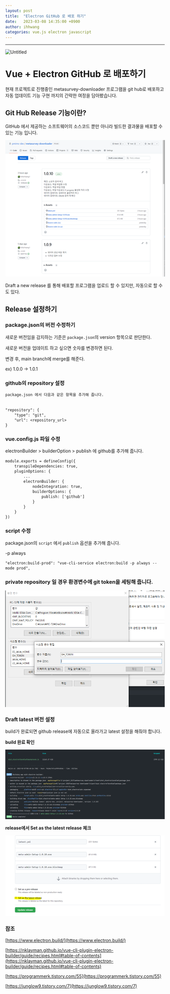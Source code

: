 ```yaml
---
layout: post
title:  "Electron GitHub 로 배포 하기"
date:   2023-03-08 14:35:00 +0900
author: ihhwang
categories: vue.js electron javascript
---
```

<hr/>

![Untitled](https://nklayman.github.io/vue-cli-plugin-electron-builder/hero.png)
# Vue + Electron GitHub 로 배포하기

현재 프로젝트로 진행중인 metasurvey-downloader 프로그램을 git hub로 배포하고 자동 업데이트 기능 구현 까지의 간략한 여정을 담아봤습니다.  

## Git Hub Release 기능이란?
GitHub 에서 제공하는 소프트웨어의 소스코드 뿐만 아니라 빌드한 결과물을 배포할 수 있는 기능 입니다.

![downloader1.png](/assets/images/ihhwang/downloader1.png)

Draft a new release 를 통해 배포할 프로그램을 업로드 할 수 있지만, 자동으로 할 수도 있다.

## Release 설정하기

### package.json의 버전 수정하기

새로운 버전임을 감지하는 기준은 `package.json`의 version 항목으로 판단한다.

새로운 버전을 업데이트 하고 싶으면 숫자를 변경하면 된다.

변경 후, main branch에 merge를 해준다.

ex) 1.0.0 -> 1.0.1

### github의 repository 설정 

    package.json 에서 다음과 같은 항목을 추가해 줍니다.
    
    
    "repository": {
        "type": "git",
        "url": <repository_url>
    }

### vue.config.js 파일 수정

electronBuilder > builderOption > publish 에 github를 추가해 줍니다.


    module.exports = defineConfig({
        transpileDependencies: true,
        pluginOptions: {
            ...
            electronBuilder: {
                nodeIntegration: true,
                builderOptions: {
                    publish: ['github']
                }
            }
        }
    })

### script 수정

package.json의 `script` 에서 `publish` 옵션을 추가해 줍니다.

-p always

    
    "electron:build-prod": "vue-cli-service electron:build -p always --mode prod",

### private repository 일 경우 환경변수에 git token을 세팅해 줍니다.

![downloader2.png](/assets/images/ihhwang/downloader2.png)

### Draft latest 버전 설정
build가 완료되면 github release에 자동으로 올라가고 latest 설정을 해줘야 합니다. 

**build 완료 확인**

![downloader3.png](/assets/images/ihhwang/downloader3.png)

**release에서 Set as the latest release 체크**

![downloader4.png](/assets/images/ihhwang/downloader4.png)


### 참조

[https://www.electron.build/](https://www.electron.build/)

[https://nklayman.github.io/vue-cli-plugin-electron-builder/guide/recipes.html#table-of-contents](https://nklayman.github.io/vue-cli-plugin-electron-builder/guide/recipes.html#table-of-contents)

[https://programmerk.tistory.com/55](https://programmerk.tistory.com/55)

[https://junglow9.tistory.com/7](https://junglow9.tistory.com/7)

